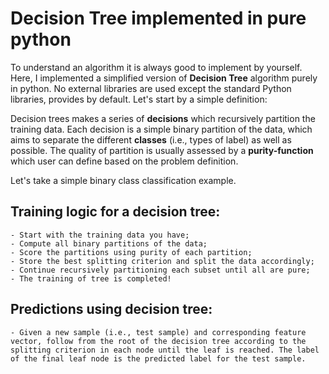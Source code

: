 # Decision Tree implemented in pure python

To understand an algorithm it is always good to implement by yourself. Here, I implemented a simplified version of **Decision Tree** algorithm purely in python. No external libraries are used except the standard Python libraries, provides by default. Let's start by a simple definition:

Decision trees makes a series of __decisions__ which recursively partition the training data. Each decision is a simple binary partition of the data, which aims to separate the different __classes__
(i.e., types of label) as well as possible. The quality of partition is usually assessed by a **purity-function** which user can define based on the problem definition.

Let's take a simple binary class classification example. 

## Training logic for a decision tree:

    - Start with the training data you have;
    - Compute all binary partitions of the data;
    - Score the partitions using purity of each partition;
    - Store the best splitting criterion and split the data accordingly;
    - Continue recursively partitioning each subset until all are pure;
    - The training of tree is completed!

## Predictions using decision tree:

    - Given a new sample (i.e., test sample) and corresponding feature vector, follow from the root of the decision tree according to the splitting criterion in each node until the leaf is reached. The label of the final leaf node is the predicted label for the test sample.  